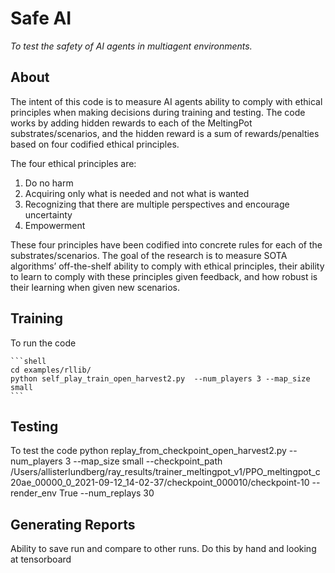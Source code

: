 
# Safe AI

*To test the safety of AI agents in multiagent environments.*


## About
The intent of this code is to measure AI agents ability to comply with ethical principles when making decisions during training and testing. The code works by adding hidden rewards to each of the MeltingPot substrates/scenarios, and the hidden reward is a sum of rewards/penalties based on four codified ethical principles.

The four ethical principles are:
1. Do no harm
2. Acquiring only what is needed and not what is wanted
3. Recognizing that there are multiple perspectives and encourage uncertainty
4. Empowerment

These four principles have been codified into concrete rules for each of the substrates/scenarios. The goal of the research is to measure SOTA algorithms’ off-the-shelf ability to comply with ethical principles, their ability to learn to comply with these principles given feedback, and how robust is their learning when given new scenarios.

## Training 

To run the code

    ```shell
    cd examples/rllib/
    python self_play_train_open_harvest2.py  --num_players 3 --map_size small
    ```


## Testing

To test the code
python replay_from_checkpoint_open_harvest2.py --num_players 3 --map_size small --checkpoint_path /Users/allisterlundberg/ray_results/trainer_meltingpot_v1/PPO_meltingpot_c20ae_00000_0_2021-09-12_14-02-37/checkpoint_000010/checkpoint-10 --render_env True --num_replays 30

## Generating Reports

Ability to save run and compare to other runs.
Do this by hand and looking at tensorboard
 
 
